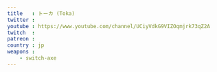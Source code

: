 ```yaml
---
title   : トーカ (Toka)
twitter : 
youtube : https://www.youtube.com/channel/UCiyVdkG9VIZOqmjrk73qZ2A
twitch  : 
patreon : 
country : jp
weapons :
    - switch-axe
---
```


